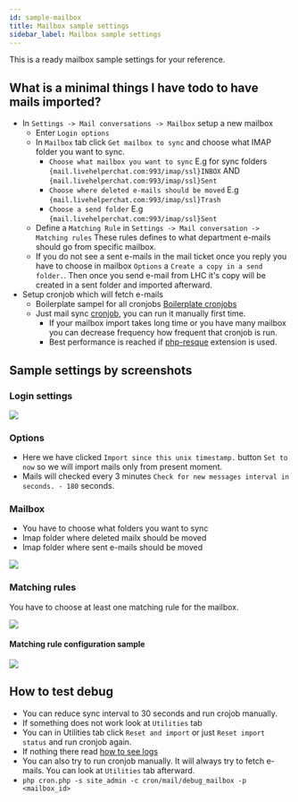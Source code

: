 ```yaml
---
id: sample-mailbox
title: Mailbox sample settings
sidebar_label: Mailbox sample settings
---
```


This is a ready mailbox sample settings for your reference.

## What is a minimal things I have todo to have mails imported?

* In `Settings -> Mail conversations -> Mailbox` setup a new mailbox
    * Enter `Login options`
    * In `Mailbox` tab click `Get mailbox to sync` and choose what IMAP folder you want to sync.
        * `Choose what mailbox you want to sync` E.g for sync folders `{mail.livehelperchat.com:993/imap/ssl}INBOX` AND `{mail.livehelperchat.com:993/imap/ssl}Sent`
        * `Choose where deleted e-mails should be moved` E.g `{mail.livehelperchat.com:993/imap/ssl}Trash`
        * `Choose a send folder` E.g `{mail.livehelperchat.com:993/imap/ssl}Sent`
    * Define a `Matching Rule` in `Settings -> Mail conversation -> Matching rules` These rules defines to what department e-mails should go from specific mailbox.
    * If you do not see a sent e-mails in the mail ticket once you reply you have to choose in mailbox `Options` a `Create a copy in a send folder.`. Then once you send e-mail from LHC it's copy will be created in a sent folder and imported afterward.
* Setup cronjob which will fetch e-mails
    * Boilerplate sampel for all cronjobs [Boilerplate cronjobs](development/cronjob.md#boilerplate-cronjobs-if-you-have-mail-version-of-live-helper-chat-and-you-are-using-php-resque)
    * Just mail sync [cronjob](development/cronjob.md#mail-syncing-cronjobs), you can run it manually first time.
        * If your mailbox import takes long time or you have many mailbox you can decrease frequency how frequent that cronjob is run.
        * Best performance is reached if [php-resque](https://github.com/LiveHelperChat/lhc-php-resque) extension is used.


## Sample settings by screenshots

### Login settings

![](/img/mail/example-login.png)

### Options

* Here we have clicked `Import since this unix timestamp.` button `Set to now` so we will import mails only from present moment.
* Mails will checked every 3 minutes `Check for new messages interval in seconds. - 180` seconds.

### Mailbox

* You have to choose what folders you want to sync
* Imap folder where deleted mailx should be moved
* Imap folder where sent e-mails should be moved

![](/img/mail/example-mailbox.png)

### Matching rules

You have to choose at least one matching rule for the mailbox.

![](/img/mail/example-matching-rule.png)

#### Matching rule configuration sample

![](/img/mail/example-matching-rule-body.png)

## How to test debug

* You can reduce sync interval to 30 seconds and run crojob manually.
* If something does not work look at `Utilities` tab
* You can in Utilities tab click `Reset and import` or just `Reset import status` and run cronjob again.
* If nothing there read [how to see logs](debug.md#during-some-action-app-returns-white-screen-what-to-do)
* You can also try to run cronjob manually. It will always try to fetch e-mails. You can look at `Utilities` tab afterward.
* `php cron.php -s site_admin -c cron/mail/debug_mailbox -p <mailbox_id>`